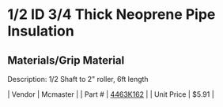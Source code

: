 # 1/2 ID 3/4 Thick Neoprene Pipe Insulation
## Materials/Grip Material
Description: 	1/2 Shaft to 2" roller, 6ft length 

| Vendor | Mcmaster | 
| Part # | [4463K162](http://www.mcmaster.com/) | 
| Unit Price | $5.91 | 
